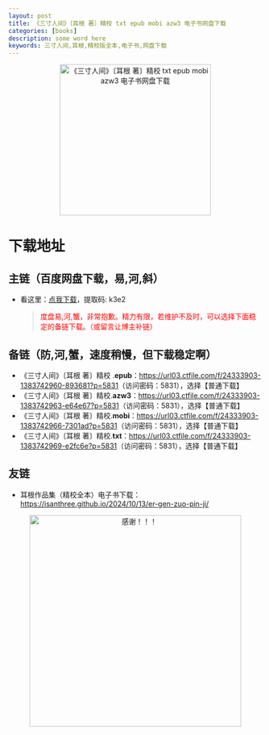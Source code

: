```yaml
---
layout: post
title: 《三寸人间》〔耳根 著〕精校 txt epub mobi azw3 电子书网盘下载
categories: [books]
description: some word here
keywords: 三寸人间,耳根,精校版全本,电子书,网盘下载
---
```


<div align="center"><img src="https://qweree.cn/wp-content/uploads/2024/10/san-cun-ren-jian-tuya.jpg" alt="《三寸人间》〔耳根 著〕精校 txt epub mobi azw3 电子书网盘下载" width="300px" height="auto"></div>

# 下载地址

## 主链（百度网盘下载，易,河,斜）

- 看这里：[点我下载](https://pan.baidu.com/s/1iMXUbSbtZQZjDcqDmnWUyw?pwd=k3e2)，提取码: k3e2

  > <p style="color:red" >度盘易,河,蟹，非常抱歉。精力有限，若维护不及时，可以选择下面稳定的备链下载。（或留言让博主补链）</p>

## 备链（防,河,蟹，速度稍慢，但下载稳定啊）

- 《三寸人间》〔耳根 著〕精校 .**epub**：<https://url03.ctfile.com/f/24333903-1383742960-893681?p=5831>（访问密码：5831），选择【普通下载】
- 《三寸人间》〔耳根 著〕精校.**azw3**：<https://url03.ctfile.com/f/24333903-1383742963-e64e67?p=5831>（访问密码：5831），选择【普通下载】
- 《三寸人间》〔耳根 著〕精校.**mobi**：<https://url03.ctfile.com/f/24333903-1383742966-7301ad?p=5831>（访问密码：5831），选择【普通下载】
- 《三寸人间》〔耳根 著〕精校.**txt**：<https://url03.ctfile.com/f/24333903-1383742969-e2fc6e?p=5831>（访问密码：5831），选择【普通下载】

## 友链

- 耳根作品集（精校全本）电子书下载：<https://isanthree.github.io/2024/10/13/er-gen-zuo-pin-ji/>

<div align="center"><img src="https://pic.imgdb.cn/item/6707df6bd29ded1a8ce37031.gif" alt="感谢！！！" width="420px" height="auto"/></div>
